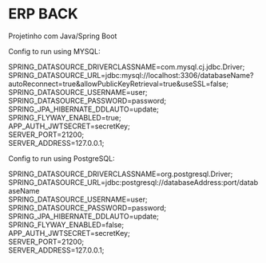 # ERP BACK

Projetinho com Java/Spring Boot

Config to run using MYSQL:

SPRING_DATASOURCE_DRIVERCLASSNAME=com.mysql.cj.jdbc.Driver;  
SPRING_DATASOURCE_URL=jdbc:mysql://localhost:3306/databaseName?autoReconnect=true&allowPublicKeyRetrieval=true&useSSL=false;  
SPRING_DATASOURCE_USERNAME=user;  
SPRING_DATASOURCE_PASSWORD=password;  
SPRING_JPA_HIBERNATE_DDLAUTO=update;  
SPRING_FLYWAY_ENABLED=true;  
APP_AUTH_JWTSECRET=secretKey;  
SERVER_PORT=21200;  
SERVER_ADDRESS=127.0.0.1;

Config to run using PostgreSQL:

SPRING_DATASOURCE_DRIVERCLASSNAME=org.postgresql.Driver;  
SPRING_DATASOURCE_URL=jdbc:postgresql://databaseAddress:port/databaseName  
SPRING_DATASOURCE_USERNAME=user;  
SPRING_DATASOURCE_PASSWORD=password;  
SPRING_JPA_HIBERNATE_DDLAUTO=update;  
SPRING_FLYWAY_ENABLED=false;  
APP_AUTH_JWTSECRET=secretKey;  
SERVER_PORT=21200;  
SERVER_ADDRESS=127.0.0.1;  